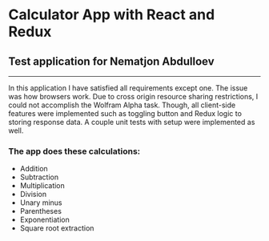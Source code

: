 # Calculator App with React and Redux

## Test application for Nematjon Abdulloev
- - -
In this application I have satisfied all requirements except one. The issue was how browsers work.
Due to cross origin resource sharing restrictions, I could not accomplish the Wolfram Alpha task.
Though, all client-side features were implemented such as toggling button and Redux logic to storing response data.
A couple unit tests with setup were implemented as well.

### The app does these calculations:
* Addition
* Subtraction
* Multiplication
* Division
* Unary minus
* Parentheses
* Exponentiation
* Square root extraction
